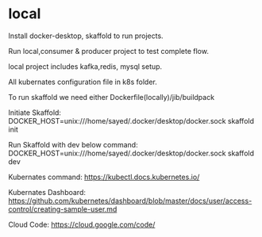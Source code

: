 # local

Install docker-desktop, skaffold to run projects.

Run local,consumer & producer project to test complete flow.

local project includes kafka,redis, mysql setup.

All kubernates configuration file in k8s folder.

To run skaffold we need either Dockerfile(locally)/jib/buildpack

Initiate Skaffold:
DOCKER_HOST=unix:///home/sayed/.docker/desktop/docker.sock skaffold init

Run Skaffold with dev below command:
DOCKER_HOST=unix:///home/sayed/.docker/desktop/docker.sock skaffold dev

Kubernates command:
https://kubectl.docs.kubernetes.io/

Kubernates Dashboard:
https://github.com/kubernetes/dashboard/blob/master/docs/user/access-control/creating-sample-user.md

Cloud Code:
https://cloud.google.com/code/
